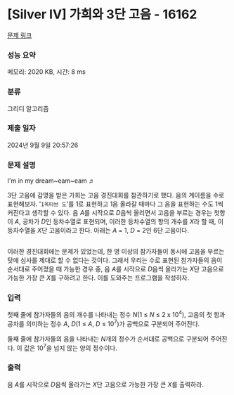 # [Silver IV] 가희와 3단 고음 - 16162 

[문제 링크](https://www.acmicpc.net/problem/16162) 

### 성능 요약

메모리: 2020 KB, 시간: 8 ms

### 분류

그리디 알고리즘

### 제출 일자

2024년 9월 9일 20:57:26

### 문제 설명

<p>I'm in my dream~eam~eam ♬</p>

<p><meta charset="utf-8"></p>

<p dir="ltr">3단 고음에 감명을 받은 가희는 고음 경진대회를 참관하기로 했다. 음의 계이름을 수로 표현해보자. '<code>1옥타브 도</code>'를 1로 표현하고 1음 올라갈 때마다 그 음을 표현하는 수도 1씩 커진다고 생각할 수 있다. 음 <em>A</em>를 시작으로 <em>D</em>음씩 올리면서 고음을 부르는 경우는 첫항이 <em>A</em>, 공차가 <em>D</em>인 등차수열로 표현되며, 이러한 등차수열의 항의 개수를 <em>X</em>라 할 때, 이 등차수열을 <em>X</em>단 고음이라고 한다. 아래는 <em>A</em> = 1, <em>D</em> = 2인 6단 고음이다.</p>

<p dir="ltr" style="text-align: center;"><img alt="" src="https://upload.acmicpc.net/062d4f02-7bee-4b8b-930c-da6b711c4add/-/preview/"></p>

<p dir="ltr">이러한 경진대회에는 문제가 있었는데, 한 명 이상의 참가자들이 동시에 고음을 부르는 탓에 심사를 제대로 할 수 없다는 것이다. 그래서 우리는 수로 표현된 참가자들의 음이 순서대로 주어졌을 때 가능한 경우 중, 음 <em>A</em>를 시작으로 <em>D</em>음씩 올라가는 <em>X</em>단 고음으로 가능한 가장 큰 <em>X</em>를 구하려고 한다. 이를 도와주는 프로그램을 작성하자.</p>

### 입력 

 <p>첫째 줄에 참가자들의 음의 개수를 나타내는 정수 <em>N</em>(1 ≤ <em>N</em> ≤ 2 x 10<sup>4</sup>), 고음의 첫 항과 공차를 의미하는 정수 <em>A</em>, <em>D</em>(1 ≤ <em>A</em>, <em>D</em> ≤ 10<sup>7</sup>)가 공백으로 구분되어 주어진다.</p>

<p>둘째 줄에 참가자들의 음을 나타내는 <em>N</em>개의 정수가 순서대로 공백으로 구분되어 주어진다. 이 값은 10<sup>7</sup>을 넘지 않는 양의 정수이다.</p>

### 출력 

 <p>음 <em>A</em>를 시작으로 <em>D</em>음씩 올라가는 <em>X</em>단 고음으로 가능한 가장 큰 <em>X</em>를 출력하라.</p>


